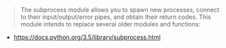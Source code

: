 > The subprocess module allows you to spawn new processes, connect to their input/output/error pipes, and obtain their return codes. This module intends to replace several older modules and functions:

* https://docs.python.org/3.5/library/subprocess.html
